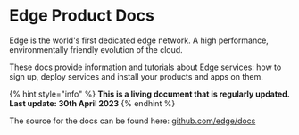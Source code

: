 # Edge Product Docs

Edge is the world's first dedicated edge network. A high performance, environmentally friendly evolution of the cloud.

These docs provide information and tutorials about Edge services: how to sign up, deploy services and install your products and apps on them.

{% hint style="info" %}
**This is a living document that is regularly updated. Last update: 30th April 2023**
{% endhint %}

The source for the docs can be found here: [github.com/edge/docs](https://github.com/edge/docs)
